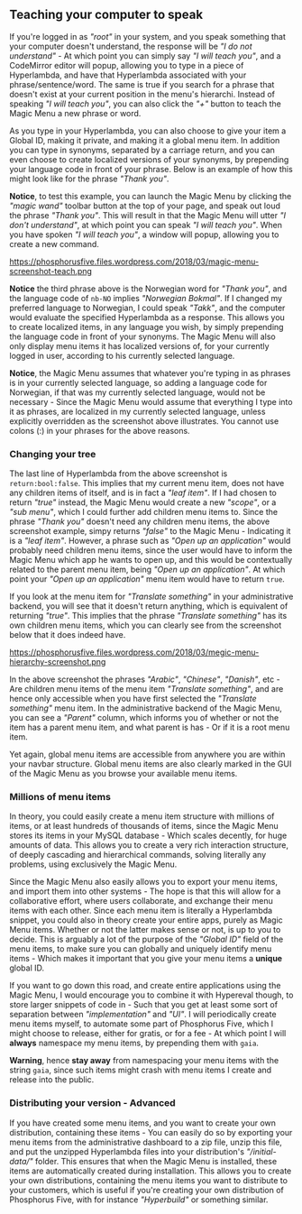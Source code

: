 ## Teaching your computer to speak

If you're logged in as _"root"_ in your system, and you speak something that your computer doesn't understand,
the response will be _"I do not understand"_ - At which point you can simply say _"I will teach you"_, and
a CodeMirror editor will popup, allowing you to type in a piece of Hyperlambda, and have that Hyperlambda
associated with your phrase/sentence/word. The same is true if you search for a phrase that doesn't exist
at your current position in the menu's hierarchi. Instead of speaking _"I will teach you"_, you can also
click the _"+"_ button to teach the Magic Menu a new phrase or word.

As you type in your Hyperlambda, you can also choose to give your item a Global ID, making it private, and
making it a global menu item. In addition you can type in synonyms, separated by a carriage return, and you
can even choose to create localized versions of your synonyms, by prepending your language code in front
of your phrase. Below is an example of how this might look like for the phrase _"Thank you"_.

**Notice**, to test this example, you can launch the Magic Menu by clicking the _"magic wand"_ toolbar
button at the top of your page, and speak out loud the phrase _"Thank you"_. This will result in that
the Magic Menu will utter _"I don't understand"_, at which point you can speak _"I will teach you"_.
When you have spoken _"I will teach you"_, a window will popup, allowing you to create a new command.

https://phosphorusfive.files.wordpress.com/2018/03/magic-menu-screenshot-teach.png

**Notice** the third phrase above is the Norwegian word for _"Thank you"_, and the language code of `nb-NO`
implies _"Norwegian Bokmal"_. If I changed my preferred language to Norwegian, I could speak _"Takk"_, and
the computer would evaluate the specified Hyperlambda as a response. This allows you to create localized
items, in any language you wish, by simply prepending the language code in front of your synonyms. The Magic
Menu will also only display menu items it has localized versions of, for your currently logged in user, according
to his currently selected language.

**Notice**, the Magic Menu assumes that whatever you're typing in as phrases is in your currently selected
language, so adding a language code for Norwegian, if that was my currently selected language, would not
be necessary - Since the Magic Menu would assume that everything I type into it as phrases, are localized
in my currently selected language, unless explicitly overridden as the screenshot above illustrates. You cannot
use colons (:) in your phrases for the above reasons.

### Changing your tree

The last line of Hyperlambda from the above screenshot is `return:bool:false`. This implies that my current
menu item, does not have any children items of itself, and is in fact a _"leaf item"_. If I had chosen to
return _"true"_ instead, the Magic Menu would create a new _"scope"_, or a _"sub menu"_, which I could further
add children menu items to. Since the phrase _"Thank you"_ doesn't need any children menu items, the above
screenshot example, simpy returns _"false"_ to the Magic Menu - Indicating it is a _"leaf item"_. However, a
phrase such as _"Open up an application"_ would probably need children menu items, since the user would
have to inform the Magic Menu which app he wants to open up, and this would be contextually related to
the parent menu item, being _"Open up an application"_. At which point your _"Open up an application"_ menu
item would have to return `true`.

If you look at the menu item for _"Translate something"_ in your administrative backend, you will see that
it doesn't return anything, which is equivalent of returning _"true"_. This implies that the phrase _"Translate
something"_ has its own children menu items, which you can clearly see from the screenshot below that it does
indeed have.

https://phosphorusfive.files.wordpress.com/2018/03/megic-menu-hierarchy-screenshot.png

In the above screenshot the phrases _"Arabic"_, _"Chinese"_, _"Danish"_, etc - Are children menu items
of the menu item _"Translate something"_, and are hence only accessible when you have first selected the
_"Translate something"_ menu item. In the administrative backend of the Magic Menu, you can see a _"Parent"_
column, which informs you of whether or not the item has a parent menu item, and what parent is has - Or
if it is a root menu item.

Yet again, global menu items are accessible from anywhere you are within your navbar structure. Global
menu items are also clearly marked in the GUI of the Magic Menu as you browse your available menu items.

### Millions of menu items

In theory, you could easily create a menu item structure with millions of items, or at least hundreds of thousands
of items, since the Magic Menu stores its items in your MySQL database - Which scales decently, for huge
amounts of data. This allows you to create a very rich interaction structure, of deeply cascading and
hierarchical commands, solving literally any problems, using exclusively the Magic Menu.

Since the Magic Menu also easily allows you to export your menu items, and import them into other systems -
The hope is that this will allow for a collaborative effort, where users collaborate, and exchange their
menu items with each other. Since each menu item is literally a Hyperlambda snippet, you could also in theory
create your entire apps, purely as Magic Menu items. Whether or not the latter makes sense or not, is up
to you to decide. This is arguably a lot of the purpose of the _"Global ID"_ field of the menu items, to
make sure you can globally and uniquely identify menu items - Which makes it important that you give your
menu items a **unique** global ID.

If you want to go down this road, and create entire applications using the Magic Menu, I would encourage you
to combine it with Hypereval though, to store larger snippets of code in - Such that you get at least some
sort of separation between _"implementation"_ and _"UI"_. I will periodically create menu items myself,
to automate some part of Phosphorus Five, which I might choose to release, either for gratis, or for a fee -
At which point I will **always** namespace my menu items, by prepending them with `gaia`.

**Warning**, hence **stay away** from namespacing your menu items with the string `gaia`, since such items
might crash with menu items I create and release into the public.

### Distributing your version - Advanced

If you have created some menu items, and you want to create your own distribution, containing these items -
You can easily do so by exporting your menu items from the administrative dashboard to a zip file, unzip this
file, and put the unzipped Hyperlambda files into your distribution's _"/initial-data/"_ folder. This ensures
that when the Magic Menu is installed, these items are automatically created during installation. This allows
you to create your own distributions, containing the menu items you want to distribute to your customers, which
is useful if you're creating your own distribution of Phosphorus Five, with for instance _"Hyperbuild"_ or
something similar.

